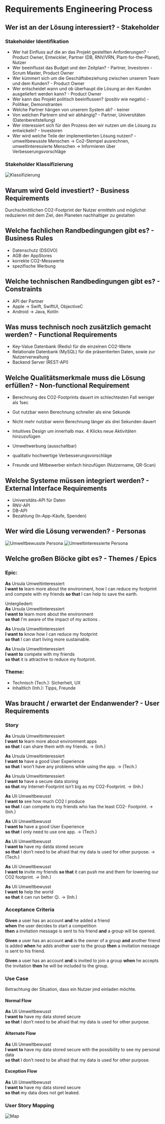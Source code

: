 # Requirements Engineering Process

## Wer ist an der Lösung interessiert? - Stakeholder

### Stakeholder Identifikation

* Wer hat Einfluss auf die an das Projekt gestellten Anforderungen? - Product Owner, Entwickler, Partner (DB, RNV/VRN, Plant-for-the-Planet), Nutzer
* Wer beeinflusst das Budget und den Zeitplan? - Partner, Investoren - Scrum Master, Product Owner
* Wer kümmert sich um die Geschäftsbeziehung zwischen unserem Team und dem Kunden? - Product Owner
* Wer entscheidet wann und ob überhaupt die Lösung an den Kunden ausgeliefert werden kann? - Product Owner
* Wer kann das Projekt politisch beeinflussen? (positiv wie negativ) - Politiker, Demonstranten
* Welche Partner hängen von unserem System ab? - keiner
* Von welchen Partnern sind wir abhängig? - Partner, Universitäten (Datenbereitstellung)
* Wer interessiert sich für den Prozess den wir nutzen um die Lösung zu entwickeln? -  Investoren
* Wer wird welche Teile der implementierten Lösung nutzen? - umweltbewusste Menschen -> Co2-Stempel ausrechnen, umweltinteressierte Menschen -> Informieren über Verbesserungsvorschläge

### Stakeholder Klassifizierung

![Klassifizierung](https://github.com/tjbnde/SE2Portfolio/blob/master/Abgabe%202/Requirements%20Engineering%20Process/Requirements-Raw/Matrix.jpg)

## Warum wird Geld investiert? - Business Requirements

Durchschnittlichen CO2-Footprint der Nutzer ermitteln und möglichst reduzieren mit dem Ziel, den Planeten nachhaltiger zu gestalten

## Welche fachlichen Randbedingungen gibt es? - Business Rules

* Datenschutz (DSGVO)
* AGB der AppStores
* korrekte CO2-Messwerte
* spezifische Werbung

## Welche technischen Randbedingungen gibt es? - Constraints

* API der Partner
* Apple -> Swift, SwiftUI, ObjectiveC
* Android -> Java, Kotiln

## Was muss technisch noch zusätzlich gemacht werden? - Functional Requirements

* Key-Value Datenbank (Redis) für die einzelnen CO2-Werte
* Relationale Datenbank (MySQL) für die präsentierten Daten, sowie zur Nutzerverwaltung 
* Backend Server (REST-API)

## Welche Qualitätsmerkmale muss die Lösung erfüllen? - Non-functional Requirement

* Berechnung des CO2-Footprints dauert im schlechtesten Fall weniger als 1sec
* Gut nutzbar wenn Berechnung schneller als eine Sekunde
* Nicht mehr nutzbar wenn Berechnung länger als drei Sekunden dauert

* Intuitives Design um innerhalb max. 4 Klicks neue Aktivitäten hinzuzufügen
* Umweltwerbung (ausschaltbar)
* qualitativ hochwertige Verbesserungsvorschläge
* Freunde und Mitbewerber einfach hinzufügen (Nutzername, QR-Scan)

## Welche Systeme müssen integriert werden? - External Interface Requirements

* Universitäts-API für Daten
* RNV-API
* DB-API
* Bezahlung (In-App-Käufe, Spenden)

## Wer wird die Lösung verwenden? - Personas

![Umweltbewusste Persona](https://github.com/tjbnde/SE2Portfolio/blob/master/Abgabe%202/Requirements%20Engineering%20Process/Requirements-Raw/Persona1.jpg)
![Umweltinteressierte Persona](https://github.com/tjbnde/SE2Portfolio/blob/master/Abgabe%202/Requirements%20Engineering%20Process/Requirements-Raw/Persona2.jpg)

## Welche großen Blöcke gibt es? - Themes / Epics

### Epic:
**As** Ursula Umweltinteressiert  
**I want to** learn more about the environment, how I can reduce my footprint and compete with my friends
**so that** I can help to save the earth.  

Untergliedert:  
**As** Ursula Umweltinteressiert  
**I want to** learn more about the environment  
**so that** I'm aware of the impact of my actions .  

**As** Ursula Umweltinteressiert  
**I want to** know how I can reduce my footprint  
**so that** I can start living more sustainable.  

**As** Ursula Umweltinteressiert  
**I want to** compete with my friends  
**so that** it is attractive to reduce my footprint.  

### Theme:
* Technisch (Tech.): Sicherheit, UX
* Inhaltlich (Inh.): Tipps, Freunde 

## Was braucht / erwartet der Endanwender? - User Requirements

### Story

**As** Ursula Umweltinteressiert  
**I want to** learn more about environment apps  
**so that** I can share them with my friends. -> (Inh.)  

**As** Ursula Umweltinteressiert  
**I want to** have a good User Experience  
**so that** I won’t have any problems while using the app. -> (Tech.)  

**As** Ursula Umweltinteressiert  
**I want to** have a secure data storing  
**so that** my Internet-Footprint isn’t big as my CO2-Footprint. -> (Inh.)  

**As** Uli Umweltbewusst  
**I want to** see how much CO2 I produce  
**so that** I can compete to my friends who has the least CO2- Footprint. -> (Inh.)

**As** Uli Umweltbewusst  
**I want to** have a good User Experience  
**so that** I only need to use one app. -> (Tech.)  

**As** Uli Umweltbewusst  
**I want to** have my datda stored secure  
**so that** I don’t need to be afraid that my data is used for other purpose. -> (Tech.)  

**As** Uli Umweltbewusst  
**I want to** invite my friends 
**so that** it can push me and them for lowering our CO2 footprint. -> (Inh.)  

**As** Uli Umweltbewusst  
**I want to** help the world  
**so that** it can run better 😉. -> (Inh.)  

### Acceptance Criteria
**Given** a user has an account **and** he added a friend  
**when** the user decides to start a competition  
**then** a invitation message is sent to his friend **and** a group will be opened.  

**Given** a user has an account **and** is the owner of a group **and** another friend is added
**when** he adds another user to the group
**then** a invitation message is sent to his friend.  

**Given** a user has an account **and** is invited to join a group
**when** he accepts the invitation
**then** he will be included to the group.  

### Use Case

Betrachtung der Situation, dass ein Nutzer jmd einladen möchte.

#### Normal Flow
**As** Uli Umweltbewusst  
**I want to** have my data stored secure  
**so that** I don’t need to be afraid that my data is used for other purpose.  

#### Alternate Flow
**As** Uli Umweltbewusst  
**I want to** have my data stored secure with the possibility to see my personal data  
**so that** I don’t need to be afraid that my data is used for other purpose.  

#### Exception Flow
**As** Uli Umweltbewusst  
**I want to** have my data stored secure   
**so that** my data does not get leaked.  

### User Story Mapping
![Map](https://github.com/tjbnde/SE2Portfolio/blob/master/Abgabe%202/Requirements%20Engineering%20Process/Requirements-Raw/Map.PNG)
